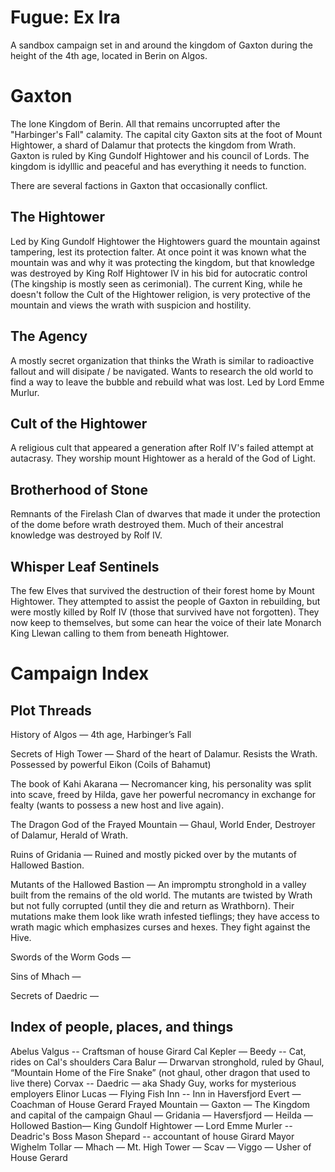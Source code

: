 # Fugue: Ex Ira

A sandbox campaign set in and around the kingdom of Gaxton during the height of the 4th age, located in Berin on Algos.

# Gaxton

The lone Kingdom of Berin. All that remains uncorrupted after the "Harbinger's Fall" calamity. The capital city Gaxton sits at the foot of Mount Hightower, a shard of Dalamur that protects the kingdom from Wrath. Gaxton is ruled by King Gundolf Hightower and his council of Lords. The kingdom is idylllic and peaceful and has everything it needs to function.

There are several factions in Gaxton that occasionally conflict.

## The Hightower

Led by King Gundolf Hightower the Hightowers guard the mountain against tampering, lest its protection falter. At once point it was known what the mountain was and why it was protecting the kingdom, but that knowledge was destroyed by King Rolf Hightower IV in his bid for autocratic control (The kingship is mostly seen as cerimonial). The current King, while he doesn't follow the Cult of the Hightower religion, is very protective of the mountain and views the wrath with suspicion and hostility.

## The Agency

A mostly secret organization that thinks the Wrath is similar to radioactive fallout and will disipate / be navigated. Wants to research the old world to find a way to leave the bubble and rebuild what was lost. Led by Lord Emme Murlur.

## Cult of the Hightower

A religious cult that appeared a generation after Rolf IV's failed attempt at autacrasy. They worship mount Hightower as a herald of the God of Light.

## Brotherhood of Stone

Remnants of the Firelash Clan of dwarves that made it under the protection of the dome before wrath destroyed them. Much of their ancestral knowledge was destroyed by Rolf IV.

## Whisper Leaf Sentinels

The few Elves that survived the destruction of their forest home by Mount Hightower. They attempted to assist the people of Gaxton in rebuilding, but were mostly killed by Rolf IV (those that survived have not forgotten). They now keep to themselves, but some can hear the voice of their late Monarch King Llewan calling to them from beneath Hightower.


# Campaign Index

## Plot Threads
History of Algos — 4th age, Harbinger’s Fall

Secrets of High Tower — Shard of the heart of Dalamur. Resists the Wrath. Possessed by powerful Eikon (Coils of Bahamut)

The book of Kahi Akarana — Necromancer king, his personality was split into scave, freed by Hilda, gave her powerful necromancy in exchange for fealty (wants to possess a new host and live again).

The Dragon God of the Frayed Mountain — Ghaul, World Ender, Destroyer of Dalamur, Herald of Wrath.

Ruins of Gridania — Ruined and mostly picked over by the mutants of Hallowed Bastion.

Mutants of the Hallowed Bastion — An impromptu stronghold in a valley built from the remains of the old world. The mutants are twisted by Wrath but not fully corrupted (until they die and return as Wrathborn). Their mutations make them look like wrath infested tieflings; they have access to wrath magic which emphasizes curses and hexes. They fight against the Hive.

Swords of the Worm Gods —

Sins of Mhach —

Secrets of Daedric —




## Index of people, places, and things
Abelus Valgus -- Craftsman of house Girard
Cal Kepler —
    Beedy -- Cat, rides on Cal's shoulders
Cara Balur — Drwarvan stronghold, ruled by Ghaul, “Mountain Home of the Fire Snake” (not ghaul, other dragon that used to live there)
Corvax --
Daedric — aka Shady Guy, works for mysterious employers
Elinor Lucas —
Flying Fish Inn -- Inn in Haversfjord
Evert — Coachman of House Gerard
Frayed Mountain —
Gaxton — The Kingdom and capital of the campaign
Ghaul —
Gridania —
Haversfjord —
Heilda — 
Hollowed Bastion— 
King Gundolf Hightower —
Lord Emme Murler -- Deadric's Boss
Mason Shepard -- accountant of house Girard
Mayor Wighelm Tollar —
Mhach —
Mt. High Tower —
Scav —
Viggo — Usher of House Gerard